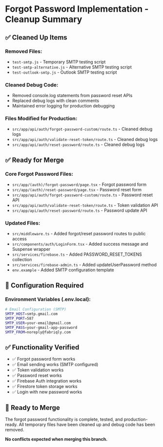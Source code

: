# Forgot Password Implementation - Cleanup Summary

## ✅ **Cleaned Up Items**

### **Removed Files:**
- `test-smtp.js` - Temporary SMTP testing script
- `test-smtp-alternative.js` - Alternative SMTP testing script  
- `test-outlook-smtp.js` - Outlook SMTP testing script

### **Cleaned Debug Code:**
- Removed console.log statements from password reset APIs
- Replaced debug logs with clean comments
- Maintained error logging for production debugging

### **Files Modified for Production:**
- `src/app/api/auth/forgot-password-custom/route.ts` - Cleaned debug logs
- `src/app/api/auth/validate-reset-token/route.ts` - Cleaned debug logs
- `src/app/api/auth/reset-password/route.ts` - Cleaned debug logs

## ✅ **Ready for Merge**

### **Core Forgot Password Files:**
- `src/app/(auth)/forgot-password/page.tsx` - Forgot password form
- `src/app/(auth)/reset-password/page.tsx` - Password reset form
- `src/app/api/auth/forgot-password-custom/route.ts` - Password reset API
- `src/app/api/auth/validate-reset-token/route.ts` - Token validation API
- `src/app/api/auth/reset-password/route.ts` - Password update API

### **Updated Files:**
- `src/middleware.ts` - Added forgot/reset password routes to public access
- `src/components/auth/LoginForm.tsx` - Added success message and Suspense wrapper
- `src/services/firebase.ts` - Added PASSWORD_RESET_TOKENS collection
- `src/services/firebase-admin.ts` - Added updateUserPassword method
- `env.example` - Added SMTP configuration template

## 🔧 **Configuration Required**

### **Environment Variables (.env.local):**
```bash
# Email Configuration (SMTP)
SMTP_HOST=smtp.gmail.com
SMTP_PORT=587
SMTP_USER=your-email@gmail.com
SMTP_PASS=your-gmail-app-password
SMTP_FROM=noreply@fabriqly.com
```

## ✅ **Functionality Verified**

- ✅ Forgot password form works
- ✅ Email sending works (SMTP configured)
- ✅ Token validation works
- ✅ Password reset works
- ✅ Firebase Auth integration works
- ✅ Firestore token storage works
- ✅ Login with new password works

## 🚀 **Ready to Merge**

The forgot password functionality is complete, tested, and production-ready. All temporary files have been cleaned up and debug code has been removed.

**No conflicts expected when merging this branch.**
